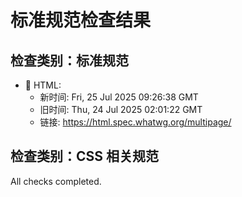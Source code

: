 # 标准规范检查结果

## 检查类别：标准规范

- 🔄 HTML:
  - 新时间: Fri, 25 Jul 2025 09:26:38 GMT
  - 旧时间: Thu, 24 Jul 2025 02:01:22 GMT
  - 链接: https://html.spec.whatwg.org/multipage/


## 检查类别：CSS 相关规范



All checks completed.
